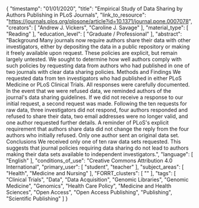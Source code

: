 {
    "timestamp": "01/01/2020",
    "title": "Empirical Study of Data Sharing by Authors Publishing in PLoS Journals",
    "link_to_resource": "https://journals.plos.org/plosone/article?id=10.1371/journal.pone.0007078",
    "creators": [
        "Andrew J. Vickers",
        "Caroline J. Savage"
    ],
    "material_type": [
        "Reading"
    ],
    "education_level": [
        "Graduate / Professional"
    ],
    "abstract": "Background Many journals now require authors share their data with other investigators, either by depositing the data in a public repository or making it freely available upon request. These policies are explicit, but remain largely untested. We sought to determine how well authors comply with such policies by requesting data from authors who had published in one of two journals with clear data sharing policies. Methods and Findings We requested data from ten investigators who had published in either PLoS Medicine or PLoS Clinical Trials. All responses were carefully documented. In the event that we were refused data, we reminded authors of the journal's data sharing guidelines. If we did not receive a response to our initial request, a second request was made. Following the ten requests for raw data, three investigators did not respond, four authors responded and refused to share their data, two email addresses were no longer valid, and one author requested further details. A reminder of PLoS's explicit requirement that authors share data did not change the reply from the four authors who initially refused. Only one author sent an original data set. Conclusions We received only one of ten raw data sets requested. This suggests that journal policies requiring data sharing do not lead to authors making their data sets available to independent investigators.",
    "language": [
        "English"
    ],
    "conditions_of_use": "Creative Commons Attribution 4.0 International",
    "primary_user": [
        "student",
        "teacher"
    ],
    "subject_areas": [
        "Health",
        "Medicine and Nursing"
    ],
    "FORRT_clusters": [
        ""
    ],
    "tags": [
        "Clinical Trials",
        "Data",
        "Data Acquisition",
        "Genomic Libraries",
        "Genomic Medicine",
        "Genomics",
        "Health Care Policy",
        "Medicine and Health Sciences",
        "Open Access",
        "Open Access Publishing",
        "Publishing",
        "Scientific Publishing"
    ]
}